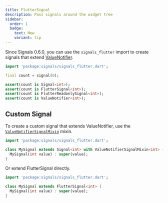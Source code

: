 ```yaml
---
title: FlutterSignal
description: Pass signals around the widget tree
sidebar:
  order: 1
  badge:
    text: New
    variant: tip
---
```


Since Signals 0.6.0, you can use the `signals_flutter` import to create signals that extend [ValueNotifier](https://api.flutter.dev/flutter/foundation/ValueNotifier-class.html).

```dart
import 'package:signals/signals_flutter.dart';

final count = signal(0);

assert(count is Signal<int>);
assert(count is FlutterSignal<int>);
assert(count is FlutterReadonlySignal<int>);
assert(count is ValueNotifier<int>);
```

## Custom Signal

To create a custom signal that extends ValueNotifier, use the [`ValueNotifierSignalMixin`](/mixins/value-notifier) mixin.

```dart
import 'package:signals/signals_flutter.dart';

class MySignal extends Signal<int> with ValueNotifierSignalMixin<int> {
  MySignal(int value) : super(value);
}
```

Or extend FlutterSignal directly.

```dart
import 'package:signals/signals_flutter.dart';

class MySignal extends FlutterSignal<int> {
  MySignal(int value) : super(value);
}
```
